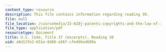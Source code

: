 ```yaml
---
content_type: resource
description: This file contains information regarding reading 30.
file: null
file_location: /coursemedia/15-628j-patents-copyrights-and-the-law-of-intellectual-property-spring-2013/a8d137e2651e8d88a56fcfe406ed690a_MIT15_628JS13_read30.pdf
file_type: application/pdf
resourcetype: Document
title: U.S. Code, Title 37 (excerpts), Reading 30
uid: a8d137e2-651e-8d88-a56f-cfe406ed690a
---
```


